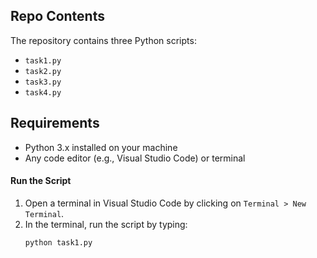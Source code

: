

## Repo Contents

The repository contains three Python scripts:
- `task1.py`
- `task2.py`
- `task3.py`
- `task4.py`
  
## Requirements

- Python 3.x installed on your machine
- Any code editor (e.g., Visual Studio Code) or terminal

#### Run the Script

1. Open a terminal in Visual Studio Code by clicking on `Terminal > New Terminal`.
2. In the terminal, run the script by typing:
   ```bash
   python task1.py

